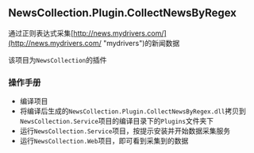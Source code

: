 ## NewsCollection.Plugin.CollectNewsByRegex

通过正则表达式采集[http://news.mydrivers.com/](http://news.mydrivers.com/ "mydrivers")的新闻数据

该项目为`NewsCollection`的插件

### 操作手册

- 编译项目
- 将编译后生成的`NewsCollection.Plugin.CollectNewsByRegex.dll`拷贝到
`NewsCollection.Service`项目的编译目录下的`Plugins`文件夹下
- 运行`NewsCollection.Service`项目，按提示安装并开始数据采集服务
- 运行`NewsCollection.Web`项目，即可看到采集到的数据
